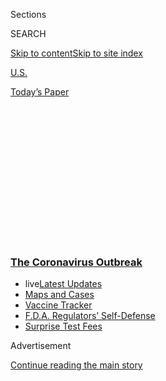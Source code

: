 <div id="app">

<div>

<div>

<div>

<div class="NYTAppHideMasthead css-1q2w90k e1suatyy0">

<div class="section css-ui9rw0 e1suatyy2">

<div class="css-eph4ug er09x8g0">

<div class="css-6n7j50">

</div>

<span class="css-1dv1kvn">Sections</span>

<div class="css-10488qs">

<span class="css-1dv1kvn">SEARCH</span>

</div>

[Skip to content](#site-content)[Skip to site
index](#site-index)

</div>

<div id="masthead-section-label" class="css-1wr3we4 eaxe0e00">

[U.S.](https://www.nytimes3xbfgragh.onion/section/us)

</div>

<div class="css-10698na e1huz5gh0">

</div>

</div>

<div id="masthead-bar-one" class="section hasLinks css-15hmgas e1csuq9d3">

<div class="css-uqyvli e1csuq9d0">

</div>

<div class="css-1uqjmks e1csuq9d1">

</div>

<div class="css-9e9ivx">

[](https://myaccount.nytimes3xbfgragh.onion/auth/login?response_type=cookie&client_id=vi)

</div>

<div class="css-1bvtpon e1csuq9d2">

[Today’s
Paper](https://www.nytimes3xbfgragh.onion/section/todayspaper)

</div>

</div>

</div>

</div>

<div data-aria-hidden="false">

<div id="site-content" data-role="main">

<div>

<div class="css-1aor85t" style="opacity:0.000000001;z-index:-1;visibility:hidden">

<div class="css-1hqnpie">

<div class="css-epjblv">

<span class="css-17xtcya">[U.S.](/section/us)</span><span class="css-x15j1o">|</span><span class="css-fwqvlz">Coronavirus
Cases Slow in U.S., but the Big Picture Remains
Tenuous</span>

</div>

<div class="css-k008qs">

<div class="css-1iwv8en">

<span class="css-18z7m18"></span>

<div>

</div>

</div>

<span class="css-1n6z4y">https://nyti.ms/3dRDvrn</span>

<div class="css-1705lsu">

<div class="css-4xjgmj">

<div class="css-4skfbu" data-role="toolbar" data-aria-label="Social Media Share buttons, Save button, and Comments Panel with current comment count" data-testid="share-tools">

  - 
  - 
  - 
  - 
    
    <div class="css-6n7j50">
    
    </div>

  - 

</div>

</div>

</div>

</div>

</div>

</div>

<div class="css-13pd83m">

<div class="css-l9svim">

### [<span class="css-pa1jbp"><span class="css-1rxm0ex">The Coronavirus</span><span class="css-1rxm0ex"> Outbreak</span></span>](https://www.nytimes3xbfgragh.onion/news-event/coronavirus?name=styln-coronavirus-national&region=TOP_BANNER&block=storyline_menu_recirc&action=click&pgtype=Article&impression_id=817df6d0-f4b7-11ea-bfcd-b5364c666c0c&variant=undefined)

  - <span class="css-1qkutce"><span class="css-12clwdu">live</span>[Latest
    Updates](https://www.nytimes3xbfgragh.onion/2020/09/11/world/covid-19-coronavirus.html?name=styln-coronavirus-national&region=TOP_BANNER&block=storyline_menu_recirc&action=click&pgtype=Article&impression_id=817df6d1-f4b7-11ea-bfcd-b5364c666c0c&variant=undefined)</span>
  - <span class="css-1qkutce">[Maps and
    Cases](https://www.nytimes3xbfgragh.onion/interactive/2020/us/coronavirus-us-cases.html?name=styln-coronavirus-national&region=TOP_BANNER&block=storyline_menu_recirc&action=click&pgtype=Article&impression_id=817df6d2-f4b7-11ea-bfcd-b5364c666c0c&variant=undefined)</span>
  - <span class="css-1qkutce">[Vaccine
    Tracker](https://www.nytimes3xbfgragh.onion/interactive/2020/science/coronavirus-vaccine-tracker.html?name=styln-coronavirus-national&region=TOP_BANNER&block=storyline_menu_recirc&action=click&pgtype=Article&impression_id=817df6d3-f4b7-11ea-bfcd-b5364c666c0c&variant=undefined)</span>
  - <span class="css-1qkutce">[F.D.A. Regulators’
    Self-Defense](https://www.nytimes3xbfgragh.onion/2020/09/10/us/politics/fda-coronavirus-vaccine.html?name=styln-coronavirus-national&region=TOP_BANNER&block=storyline_menu_recirc&action=click&pgtype=Article&impression_id=817e1de0-f4b7-11ea-bfcd-b5364c666c0c&variant=undefined)</span>
  - <span class="css-1qkutce">[Surprise Test
    Fees](https://www.nytimes3xbfgragh.onion/2020/09/09/upshot/coronavirus-surprise-test-fees.html?name=styln-coronavirus-national&region=TOP_BANNER&block=storyline_menu_recirc&action=click&pgtype=Article&impression_id=817e1de1-f4b7-11ea-bfcd-b5364c666c0c&variant=undefined)</span>

</div>

</div>

<div id="top-wrapper" class="css-1sy8kpn">

<div id="top-slug" class="css-l9onyx">

Advertisement

</div>

[Continue reading the main
story](#after-top)

<div class="ad top-wrapper" style="text-align:center;height:100%;display:block;min-height:250px">

<div id="top" class="place-ad" data-position="top" data-size-key="top">

</div>

</div>

<div id="after-top">

</div>

</div>

<div>

<div id="sponsor-wrapper" class="css-1hyfx7x">

<div id="sponsor-slug" class="css-19vbshk">

Supported by

</div>

[Continue reading the main
story](#after-sponsor)

<div id="sponsor" class="ad sponsor-wrapper" style="text-align:center;height:100%;display:block">

</div>

<div id="after-sponsor">

</div>

</div>

<div class="css-186x18t">

</div>

<div class="css-1vkm6nb ehdk2mb0">

# Coronavirus Cases Slow in U.S., but the Big Picture Remains Tenuous

</div>

Reports of new cases have declined nationally, and deaths have slowed.
But reopening plans leave unanswered questions.

<div class="css-18e8msd">

<div class="css-otjvjh epjyd6m0">

<div class="css-nmf14i ey68jwv0" data-aria-hidden="true">

[![Julie
Bosman](https://static01.graylady3jvrrxbe.onion/images/2018/11/09/multimedia/author-julie-bosman/author-julie-bosman-thumbLarge.png
"Julie Bosman")](https://www.nytimes3xbfgragh.onion/by/julie-bosman)[![Amy
Harmon](https://static01.graylady3jvrrxbe.onion/images/2020/04/29/reader-center/author-amy-harmon/author-amy-harmon-thumbLarge-v2.png
"Amy Harmon")](https://www.nytimes3xbfgragh.onion/by/amy-harmon)[![Mitch
Smith](https://static01.graylady3jvrrxbe.onion/images/2018/09/10/multimedia/author-mitch-smith/author-mitch-smith-thumbLarge.png
"Mitch Smith")](https://www.nytimes3xbfgragh.onion/by/mitch-smith)

</div>

<div class="css-1baulvz">

By [<span class="css-1baulvz" itemprop="name">Julie
Bosman</span>](https://www.nytimes3xbfgragh.onion/by/julie-bosman),
[<span class="css-1baulvz" itemprop="name">Amy
Harmon</span>](https://www.nytimes3xbfgragh.onion/by/amy-harmon) and
[<span class="css-1baulvz last-byline" itemprop="name">Mitch
Smith</span>](https://www.nytimes3xbfgragh.onion/by/mitch-smith)

</div>

</div>

  - 
    
    <div class="css-ld3wwf e16638kd2">
    
    May 16,
    2020
    
    </div>

  - 
    
    <div class="css-4xjgmj">
    
    <div class="css-d8bdto" data-role="toolbar" data-aria-label="Social Media Share buttons, Save button, and Comments Panel with current comment count" data-testid="share-tools">
    
      - 
      - 
      - 
      - 
        
        <div class="css-6n7j50">
        
        </div>
    
      - 
    
    </div>
    
    </div>

</div>

</div>

<div class="section meteredContent css-1r7ky0e" name="articleBody" itemprop="articleBody">

<div class="css-1fanzo5 StoryBodyCompanionColumn">

<div class="css-53u6y8">

CHICAGO — The number of new coronavirus cases confirmed in the United
States has steadily declined in recent days. In New York, the figure has
dropped over the past month. The numbers have also plunged in hard-hit
Massachusetts and Rhode Island, and some states, including Vermont,
Hawaii and Alaska, are reporting few new cases at all.

But that progress is tenuous and
uncertain.

</div>

</div>

<div id="coronavirus-cases-change" class="section interactive-content interactive-size-scoop css-xgt82e" data-id="100000007142558">

<div class="css-17ih8de interactive-body" data-sourceid="100000007142558">

<div class="g-story g-freebird g-max-limit" data-preview-slug="2020-05-15-nyc-compared-to-us">

<div class="g-container">

<div class="g-asset g-graphic" style="max-width: 1250px">

### Where the number of cases is rising and falling

<div data-role="img">

<div id="g-changemapclip-box" class="ai2html">

<div id="g-changemapclip-1200" class="g-artboard" style="min-width: 1200px;" data-aspect-ratio="1.515" data-min-width="1200">

<div style="padding: 0 0 66.0133% 0;">

</div>

![](data:image/gif;base64,R0lGODlhCgAKAIAAAB8fHwAAACH5BAEAAAAALAAAAAAKAAoAAAIIhI+py+0PYysAOw==)

<div id="g-ai0-1" class="g-Layer_1 g-aiAbs g-aiPointText" style="top:2.7981%;margin-top:-17.2px;right:47.0619%;width:342px;">

Change in the average number of new cases each day,

from April 30 to May 14. Per 100,000
residents.

</div>

<div id="g-ai0-2" class="g-Layer_1 g-aiAbs g-aiPointText" style="top:1.7377%;margin-top:-8.8px;left:56.8262%;width:103px;">

Getting
worse

</div>

<div id="g-ai0-3" class="g-Layer_1 g-aiAbs g-aiPointText" style="top:1.7377%;margin-top:-8.8px;left:65.2391%;width:103px;">

Getting
better

</div>

<div id="g-ai0-4" class="g-Layer_1 g-aiAbs g-aiPointText" style="top:6.661%;margin-top:-8.8px;left:57.7984%;width:46px;">

\+20

</div>

<div id="g-ai0-5" class="g-Layer_1 g-aiAbs g-aiPointText" style="top:6.661%;margin-top:-8.8px;left:61.8818%;width:38px;">

\+3

</div>

<div id="g-ai0-6" class="g-Layer_1 g-aiAbs g-aiPointText" style="top:6.661%;margin-top:-8.8px;left:65.7151%;width:38px;">

–3

</div>

<div id="g-ai0-7" class="g-Layer_1 g-aiAbs g-aiPointText" style="top:6.661%;margin-top:-8.8px;left:69.0484%;width:46px;">

–20

</div>

<div id="g-ai0-8" class="g-Layer_1 g-aiAbs g-aiPointText" style="top:7.7214%;margin-top:-17.2px;left:80.5055%;margin-left:-76.5px;width:153px;">

No cases reported or

low population
density

</div>

<div id="g-ai0-9" class="g-Layer_1 g-aiAbs g-aiPointText" style="top:9.3751%;margin-top:-12.3px;left:8.7119%;width:58px;">

Wash.

</div>

<div id="g-ai0-10" class="g-Layer_1 g-aiAbs g-aiPointText" style="top:16.4444%;margin-top:-12.3px;left:29.6677%;width:57px;">

Mont.

</div>

<div id="g-ai0-11" class="g-Layer_1 g-aiAbs g-aiPointText" style="top:16.4444%;margin-top:-12.3px;left:42.0263%;width:48px;">

N.D.

</div>

<div id="g-ai0-12" class="g-Layer_1 g-aiAbs g-aiPointText" style="top:18.4642%;margin-top:-12.3px;left:52.9371%;width:56px;">

Minn.

</div>

<div id="g-ai0-13" class="g-Layer_1 g-aiAbs g-aiPointText" style="top:18.9691%;margin-top:-12.3px;left:93.9509%;width:59px;">

Maine

</div>

<div id="g-ai0-14" class="g-Layer_1 g-aiAbs g-aiPointText" style="top:20.7364%;margin-top:-12.3px;left:90.1569%;width:38px;">

Vt.

</div>

<div id="g-ai0-15" class="g-Layer_1 g-aiAbs g-aiPointText" style="top:22.7562%;margin-top:-12.3px;left:8.7119%;width:47px;">

Ore.

</div>

<div id="g-ai0-16" class="g-Layer_1 g-aiAbs g-aiPointText" style="top:23.5136%;margin-top:-12.3px;left:91.9069%;width:49px;">

N.H.

</div>

<div id="g-ai0-17" class="g-Layer_1 g-aiAbs g-aiPointText" style="top:23.7661%;margin-top:-12.3px;left:17.589%;width:55px;">

Idaho

</div>

<div id="g-ai0-18" class="g-Layer_1 g-aiAbs g-aiPointText" style="top:26.4171%;margin-top:-12.3px;left:60.4443%;width:47px;">

Wis.

</div>

<div id="g-ai0-19" class="g-Layer_1 g-aiAbs g-aiPointText" style="top:26.6696%;margin-top:-12.3px;left:42.0776%;width:47px;">

S.D.

</div>

<div id="g-ai0-20" class="g-Layer_1 g-aiAbs g-aiPointText" style="top:27.3008%;margin-top:-12.3px;left:91.9069%;width:57px;">

Mass.

</div>

<div id="g-ai0-21" class="g-Layer_1 g-aiAbs g-aiPointText" style="top:27.427%;margin-top:-12.3px;left:85.4902%;width:45px;">

N.Y.

</div>

<div id="g-ai0-22" class="g-Layer_1 g-aiAbs g-aiPointText" style="top:29.3205%;margin-top:-12.3px;left:69.6174%;width:55px;">

Mich.

</div>

<div id="g-ai0-23" class="g-Layer_1 g-aiAbs g-aiPointText" style="top:30.7092%;margin-top:-12.3px;left:91.8236%;width:57px;">

Conn.

</div>

<div id="g-ai0-24" class="g-Layer_1 g-aiAbs g-aiPointText" style="top:32.4765%;margin-top:-12.3px;left:29.908%;width:51px;">

Wyo.

</div>

<div id="g-ai0-25" class="g-Layer_1 g-aiAbs g-aiPointText" style="top:34.875%;margin-top:-12.3px;left:53.6602%;width:49px;">

Iowa

</div>

<div id="g-ai0-26" class="g-Layer_1 g-aiAbs g-aiPointText" style="top:35.8849%;margin-top:-12.3px;left:82.1569%;width:41px;">

Pa.

</div>

<div id="g-ai0-27" class="g-Layer_1 g-aiAbs g-aiPointText" style="top:38.0309%;margin-top:-12.3px;left:89.7402%;width:44px;">

N.J.

</div>

<div id="g-ai0-28" class="g-Layer_1 g-aiAbs g-aiPointText" style="top:38.0309%;margin-top:-12.3px;left:41.9557%;width:50px;">

Neb.

</div>

<div id="g-ai0-29" class="g-Layer_1 g-aiAbs g-aiPointText" style="top:41.6918%;margin-top:-12.3px;left:85.294%;width:45px;">

Md.

</div>

<div id="g-ai0-30" class="g-Layer_1 g-aiAbs g-aiPointText" style="top:42.1967%;margin-top:-12.3px;left:12.3277%;width:48px;">

Nev.

</div>

<div id="g-ai0-31" class="g-Layer_1 g-aiAbs g-aiPointText" style="top:42.4492%;margin-top:-12.3px;left:62.9025%;width:36px;">

Ill.

</div>

<div id="g-ai0-32" class="g-Layer_1 g-aiAbs g-aiPointText" style="top:42.4492%;margin-top:-12.3px;left:67.9889%;width:44px;">

Ind.

</div>

<div id="g-ai0-33" class="g-Layer_1 g-aiAbs g-aiPointText" style="top:42.4492%;margin-top:-12.3px;left:74.1615%;width:49px;">

Ohio

</div>

<div id="g-ai0-34" class="g-Layer_1 g-aiAbs g-aiPointText" style="top:43.9641%;margin-top:-12.3px;left:20.9439%;width:50px;">

Utah

</div>

<div id="g-ai0-35" class="g-Layer_1 g-aiAbs g-aiPointText" style="top:46.2363%;margin-top:-12.3px;left:77.6555%;width:55px;">

W.Va.

</div>

<div id="g-ai0-36" class="g-Layer_1 g-aiAbs g-aiPointText" style="top:47.4987%;margin-top:-12.3px;left:32.8719%;width:52px;">

Colo.

</div>

<div id="g-ai0-37" class="g-Layer_1 g-aiAbs g-aiPointText" style="top:50.6546%;margin-top:-12.3px;left:81.794%;width:43px;">

Va.

</div>

<div id="g-ai0-38" class="g-Layer_1 g-aiAbs g-aiPointText" style="top:50.9071%;margin-top:-12.3px;left:71.1581%;width:39px;">

Ky.

</div>

<div id="g-ai0-39" class="g-Layer_1 g-aiAbs g-aiPointText" style="top:51.0333%;margin-top:-12.3px;left:56.6842%;width:45px;">

Mo.

</div>

<div id="g-ai0-40" class="g-Layer_1 g-aiAbs g-aiPointText" style="top:51.0333%;margin-top:-12.3px;left:45.3662%;width:49px;">

Kan.

</div>

<div id="g-ai0-41" class="g-Layer_1 g-aiAbs g-aiPointText" style="top:52.1695%;margin-top:-12.3px;left:7.1045%;width:51px;">

Calif.

</div>

<div id="g-ai0-42" class="g-Layer_1 g-aiAbs g-aiPointText" style="top:57.2189%;margin-top:-12.3px;left:68.9332%;width:54px;">

Tenn.

</div>

<div id="g-ai0-43" class="g-Layer_1 g-aiAbs g-aiPointText" style="top:57.2189%;margin-top:-12.3px;left:82.3357%;width:48px;">

N.C.

</div>

<div id="g-ai0-44" class="g-Layer_1 g-aiAbs g-aiPointText" style="top:60.1224%;margin-top:-12.3px;left:47.9989%;width:52px;">

Okla.

</div>

<div id="g-ai0-45" class="g-Layer_1 g-aiAbs g-aiPointText" style="top:62.3947%;margin-top:-12.3px;left:18.8091%;width:47px;">

Ariz.

</div>

<div id="g-ai0-46" class="g-Layer_1 g-aiAbs g-aiPointText" style="top:62.3947%;margin-top:-12.3px;left:30.9611%;width:51px;">

N.M.

</div>

<div id="g-ai0-47" class="g-Layer_1 g-aiAbs g-aiPointText" style="top:63.0259%;margin-top:-12.3px;left:56.6789%;width:45px;">

Ark.

</div>

<div id="g-ai0-48" class="g-Layer_1 g-aiAbs g-aiPointText" style="top:63.657%;margin-top:-12.3px;left:80.0857%;width:47px;">

S.C.

</div>

<div id="g-ai0-49" class="g-Layer_1 g-aiAbs g-aiPointText" style="top:68.0753%;margin-top:-12.3px;left:69.0958%;width:44px;">

Ala.

</div>

<div id="g-ai0-50" class="g-Layer_1 g-aiAbs g-aiPointText" style="top:68.4541%;margin-top:-12.3px;left:76.2524%;width:43px;">

Ga.

</div>

<div id="g-ai0-51" class="g-Layer_1 g-aiAbs g-aiPointText" style="top:74.261%;margin-top:-12.3px;left:58.2076%;width:40px;">

La.

</div>

<div id="g-ai0-52" class="g-Layer_1 g-aiAbs g-aiPointText" style="top:74.261%;margin-top:-12.3px;left:63.0427%;width:53px;">

Miss.

</div>

<div id="g-ai0-53" class="g-Layer_1 g-aiAbs g-aiPointText" style="top:77.2907%;margin-top:-12.3px;left:43.6047%;width:55px;">

Texas

</div>

<div id="g-ai0-54" class="g-Layer_1 g-aiAbs g-aiPointText" style="top:82.2139%;margin-top:-12.3px;left:9.3464%;width:60px;">

Alaska

</div>

<div id="g-ai0-55" class="g-Layer_1 g-aiAbs g-aiPointText" style="top:82.8451%;margin-top:-12.3px;left:80.4193%;width:44px;">

Fla.

</div>

<div id="g-ai0-56" class="g-Layer_1 g-aiAbs g-aiPointText" style="top:90.5455%;margin-top:-12.3px;left:25.4845%;width:61px;">

Hawaii

</div>

</div>

<div id="g-changemapclip-600" class="g-artboard" style="min-width: 600px;max-width: 1199px;max-height: 892px" data-aspect-ratio="1.344" data-min-width="600" data-max-width="1199">

<div style="padding: 0 0 74.4268% 0;">

</div>

![](data:image/gif;base64,R0lGODlhCgAKAIAAAB8fHwAAACH5BAEAAAAALAAAAAAKAAoAAAIIhI+py+0PYysAOw==)

<div id="g-ai1-1" class="g-Layer_1 g-aiAbs" style="top:1.3436%;right:45.0833%;width:57.1667%;">

Change in the average number of new cases each day, from April 30 to May
14. Per 100,000
residents.

</div>

<div id="g-ai1-2" class="g-Layer_1 g-aiAbs g-aiPointText" style="top:3.3065%;margin-top:-8.8px;left:61.9276%;width:103px;">

Getting
worse

</div>

<div id="g-ai1-3" class="g-Layer_1 g-aiAbs g-aiPointText" style="top:3.3065%;margin-top:-8.8px;left:78.7534%;width:103px;">

Getting
better

</div>

<div id="g-ai1-4" class="g-Layer_1 g-aiAbs g-aiPointText" style="top:12.0399%;margin-top:-8.8px;left:63.8721%;width:46px;">

\+20

</div>

<div id="g-ai1-5" class="g-Layer_1 g-aiAbs g-aiPointText" style="top:12.0399%;margin-top:-8.8px;left:72.0387%;width:38px;">

\+3

</div>

<div id="g-ai1-6" class="g-Layer_1 g-aiAbs g-aiPointText" style="top:12.0399%;margin-top:-8.8px;left:79.7054%;width:38px;">

–3

</div>

<div id="g-ai1-7" class="g-Layer_1 g-aiAbs g-aiPointText" style="top:12.0399%;margin-top:-8.8px;left:86.3721%;width:46px;">

–20

</div>

<div id="g-ai1-8" class="g-Layer_1 g-aiAbs g-aiPointText" style="top:78.7413%;margin-top:-21.6px;left:91.9557%;margin-left:-57.5px;width:115px;">

No cases reported

or low
population

density

</div>

</div>

<div id="g-changemapclip-330" class="g-artboard" style="max-width: 599px;max-height: 575px" data-aspect-ratio="1.042" data-min-width="0" data-max-width="599">

<div style="padding: 0 0 95.9388% 0;">

</div>

![](data:image/gif;base64,R0lGODlhCgAKAIAAAB8fHwAAACH5BAEAAAAALAAAAAAKAAoAAAIIhI+py+0PYysAOw==)

<div id="g-ai2-1" class="g-Layer_1 g-aiAbs g-aiPointText" style="top:8.7957%;margin-top:-23.8px;left:49.1377%;margin-left:-112px;width:224px;">

Change in the average number of

new cases each day, from April 30 to

May 14. Per 100,000
residents.

</div>

<div id="g-ai2-2" class="g-Layer_1 g-aiAbs g-aiPointText" style="top:27.5517%;margin-top:-7.2px;left:13.4669%;width:43px;">

\+20

</div>

<div id="g-ai2-3" class="g-Layer_1 g-aiAbs g-aiPointText" style="top:27.5517%;margin-top:-7.2px;left:27.9655%;width:36px;">

\+3

</div>

<div id="g-ai2-4" class="g-Layer_1 g-aiAbs g-aiPointText" style="top:27.5517%;margin-top:-7.2px;left:41.3488%;width:36px;">

–3

</div>

<div id="g-ai2-5" class="g-Layer_1 g-aiAbs g-aiPointText" style="top:27.5517%;margin-top:-7.2px;left:54.4534%;width:43px;">

–20

</div>

<div id="g-ai2-6" class="g-Layer_1 g-aiAbs g-aiPointText" style="top:32.1%;margin-top:-21.6px;left:80.4214%;margin-left:-58.5px;width:117px;">

No cases reported

or low population

density

</div>

</div>

</div>

</div>

<div class="g-source">

<span class="g-credit">By Weiyi Cai and Lauren
Leatherby</span><span class="g-credit_bullet">·</span><span class="g-credit">Source:
[New York Times
database](https://www.nytimes3xbfgragh.onion/interactive/2020/us/coronavirus-us-cases.html)
of reports from state and local health agencies. Parts of counties with
population densities less than 10 people per square mile are not
shaded.</span>

</div>

</div>

</div>

</div>

</div>

</div>

<div class="css-1fanzo5 StoryBodyCompanionColumn">

<div class="css-53u6y8">

The nation has reached a perilous moment in the course of the epidemic,
embracing signs of hope and beginning to reopen businesses and ease the
very measures that slowed the virus, despite the risk of a resurgence.
With more than two-thirds of states significantly relaxing restrictions
on how Americans can move about over the last few weeks, an uptick in
cases is widely predicted.

Months after the virus began spreading, only about 3 percent of the
population has been tested for it, leaving its true scale and path
unknown even as it continues to sicken and kill people at alarming
rates. More than 20,000 new cases are identified on most days. And
almost **** every day this past week, more than 1,000 Americans died
from the virus.

</div>

</div>

<div class="css-1fanzo5 StoryBodyCompanionColumn">

<div class="css-53u6y8">

“We’re seeing a decline; undoubtedly, that is something good to see,”
Jeffrey Shaman, an epidemiologist at Columbia University, said. “But
what we are also seeing is a lot of places right on the edge of
controlling the disease.”

The slowing of new cases is a stark change from two weeks ago, when
coronavirus cases were [stuck on a stubborn plateau
nationally](https://www.nytimes3xbfgragh.onion/2020/05/05/us/coronavirus-deaths-cases-united-states.html)
and case numbers were rising in many states. As of Friday, new cases
were decreasing in 19 states and increasing in three, while staying
mostly the same in the rest, according to a database maintained by The
New York
Times.

</div>

</div>

<div id="coronavirus-change-chart" class="section interactive-content interactive-size-scoop css-v2sbl7" data-id="100000007142583">

<div class="css-17ih8de interactive-body" data-sourceid="100000007142583">

<div class="g-story g-freebird g-max-limit" data-preview-slug="2020-05-15-nyc-compared-to-us">

<div class="g-container">

<div class="g-asset g-graphic" style="max-width: 600px">

<div data-role="img">

<div id="g-changechart-box" class="ai2html">

<div id="g-changechart-Artboard_1" class="g-artboard" style="width:600px; height:242.5px;" data-aspect-ratio="2.474" data-min-width="600">

<div style="">

</div>

![](data:image/gif;base64,R0lGODlhCgAKAIAAAB8fHwAAACH5BAEAAAAALAAAAAAKAAoAAAIIhI+py+0PYysAOw==)

<div id="g-ai0-1" class="g-Layer_1 g-aiAbs g-aiPointText" style="top:9.6345%;margin-top:-19.4px;left:52.9759%;width:211px;">

New reported cases by day

in the rest of the
U.S.

</div>

<div id="g-ai0-2" class="g-Layer_1 g-aiAbs g-aiPointText" style="top:9.6347%;margin-top:-19.4px;left:0.6375%;width:211px;">

New reported cases by day

in New York
City

</div>

<div id="g-ai0-3" class="g-Layer_1 g-aiAbs g-aiPointText" style="top:27.3104%;margin-top:-7.2px;left:52.9759%;width:92px;">

20,000
cases

</div>

<div id="g-ai0-4" class="g-Layer_1 g-aiAbs g-aiPointText" style="top:27.3104%;margin-top:-7.2px;left:0.6375%;width:92px;">

20,000
cases

</div>

<div id="g-ai0-5" class="g-Layer_1 g-aiAbs g-aiPointText" style="top:56.5888%;margin-top:-7.2px;left:52.9759%;width:60px;">

10,000

</div>

<div id="g-ai0-6" class="g-Layer_1 g-aiAbs g-aiPointText" style="top:56.5888%;margin-top:-7.2px;left:0.6375%;width:60px;">

10,000

</div>

<div id="g-ai0-7" class="g-ai2html-settings g-aiAbs g-aiPointText" style="top:65.7436%;margin-top:-14.4px;left:40.7685%;width:62px;">

7-day

average

</div>

<div id="g-ai0-8" class="g-Layer_1 g-aiAbs g-aiPointText" style="top:85.4548%;margin-top:-7.2px;left:52.9759%;width:29px;">

0

</div>

<div id="g-ai0-9" class="g-Layer_1 g-aiAbs g-aiPointText" style="top:85.8671%;margin-top:-7.2px;left:0.6375%;width:29px;">

0

</div>

<div id="g-ai0-10" class="g-Layer_1 g-aiAbs g-aiPointText" style="top:94.1147%;margin-top:-7.2px;right:24.5503%;width:45px;">

April

</div>

<div id="g-ai0-11" class="g-Layer_1 g-aiAbs g-aiPointText" style="top:94.1147%;margin-top:-7.2px;right:40.6385%;width:54px;">

March

</div>

<div id="g-ai0-12" class="g-Layer_1 g-aiAbs g-aiPointText" style="top:94.1147%;margin-top:-7.2px;right:7.0111%;width:43px;">

May

</div>

<div id="g-ai0-13" class="g-Layer_1 g-aiAbs g-aiPointText" style="top:94.1147%;margin-top:-7.2px;right:76.8229%;width:45px;">

April

</div>

<div id="g-ai0-14" class="g-Layer_1 g-aiAbs g-aiPointText" style="top:94.1147%;margin-top:-7.2px;right:92.9111%;width:54px;">

March

</div>

<div id="g-ai0-15" class="g-Layer_1 g-aiAbs g-aiPointText" style="top:94.1147%;margin-top:-7.2px;right:59.2836%;width:43px;">

May

</div>

</div>

<div id="g-changechart-Artboard_2" class="g-artboard" style="max-width: 300px;max-height: 474px" data-aspect-ratio="0.633" data-min-width="0" data-max-width="599">

<div style="padding: 0 0 157.9945% 0;">

</div>

![](data:image/gif;base64,R0lGODlhCgAKAIAAAB8fHwAAACH5BAEAAAAALAAAAAAKAAoAAAIIhI+py+0PYysAOw==)

<div id="g-ai1-1" class="g-Layer_1 g-aiAbs g-aiPointText" style="top:2.475%;margin-top:-8.7px;left:1.0388%;width:290px;">

New reported cases by day in New York
City

</div>

<div id="g-ai1-2" class="g-Layer_1 g-aiAbs g-aiPointText" style="top:7.4323%;margin-top:-7.2px;left:1.039%;width:92px;">

20,000
cases

</div>

<div id="g-ai1-3" class="g-Layer_1 g-aiAbs g-aiPointText" style="top:22.8337%;margin-top:-7.2px;left:1.039%;width:60px;">

10,000

</div>

<div id="g-ai1-4" class="g-ai2html-settings g-aiAbs g-aiPointText" style="top:27.5175%;margin-top:-14.4px;left:85.1444%;width:62px;">

7-day

average

</div>

<div id="g-ai1-5" class="g-Layer_1 g-aiAbs g-aiPointText" style="top:38.0241%;margin-top:-7.2px;left:1.0388%;width:29px;">

0

</div>

<div id="g-ai1-6" class="g-Layer_1 g-aiAbs g-aiPointText" style="top:42.6656%;margin-top:-7.2px;right:51.129%;width:45px;">

April

</div>

<div id="g-ai1-7" class="g-Layer_1 g-aiAbs g-aiPointText" style="top:42.6656%;margin-top:-7.2px;right:84.2952%;width:54px;">

March

</div>

<div id="g-ai1-8" class="g-Layer_1 g-aiAbs g-aiPointText" style="top:42.6656%;margin-top:-7.2px;right:14.9581%;width:43px;">

May

</div>

<div id="g-ai1-9" class="g-Layer_1 g-aiAbs g-aiPointText" style="top:51.9282%;margin-top:-17.1px;left:1.0388%;width:187px;">

New reported cases by day

in the rest of the
U.S.

</div>

<div id="g-ai1-10" class="g-Layer_1 g-aiAbs g-aiPointText" style="top:61.6536%;margin-top:-7.2px;left:1.039%;width:92px;">

20,000
cases

</div>

<div id="g-ai1-11" class="g-Layer_1 g-aiAbs g-aiPointText" style="top:77.055%;margin-top:-7.2px;left:1.0388%;width:60px;">

10,000

</div>

<div id="g-ai1-12" class="g-Layer_1 g-aiAbs g-aiPointText" style="top:92.2454%;margin-top:-7.2px;left:1.039%;width:29px;">

0

</div>

<div id="g-ai1-13" class="g-Layer_1 g-aiAbs g-aiPointText" style="top:96.8869%;margin-top:-7.2px;right:50.9565%;width:45px;">

April

</div>

<div id="g-ai1-14" class="g-Layer_1 g-aiAbs g-aiPointText" style="top:96.8869%;margin-top:-7.2px;right:84.1228%;width:54px;">

March

</div>

<div id="g-ai1-15" class="g-Layer_1 g-aiAbs g-aiPointText" style="top:96.8869%;margin-top:-7.2px;right:14.7852%;width:43px;">

May

</div>

</div>

</div>

</div>

<div class="g-source">

<span class="g-credit">By Weiyi Cai and Lauren
Leatherby</span><span class="g-credit_bullet">·</span><span class="g-credit">Source:
[New York Times
database](https://www.nytimes3xbfgragh.onion/interactive/2020/us/coronavirus-us-cases.html)
of reports from state and local health agencies.</span>

</div>

</div>

</div>

</div>

</div>

</div>

<div class="css-1fanzo5 StoryBodyCompanionColumn">

<div class="css-53u6y8">

Encouraging signs have emerged in some of the hardest-hit places.

In New Orleans, [where hundreds of new cases were being
identified](https://www.nytimes3xbfgragh.onion/2020/03/26/us/coronavirus-louisiana-new-orleans.html)
each day in early April, fewer than 50 have been announced daily in the
last three weeks. In the Detroit area, [which saw exponential case
growth](https://www.nytimes3xbfgragh.onion/2020/03/30/us/coronavirus-detroit.html)
beginning in late March, numbers have fallen sharply. And in Cass
County, Ind., where a meatpacking outbreak sickened at least 900 people,
only a handful of cases have been reported most days this past week.

Even as many large cities saw their cases drop, increasing infections
continue to be [reported in parts of rural
America](https://www.nytimes3xbfgragh.onion/interactive/2020/04/08/us/coronavirus-rural-america-cases.html).
Some communities that have been fighting to get outbreaks under control
finally appear to have succeeded, but have little idea how long it will
last.

</div>

</div>

<div class="css-1fanzo5 StoryBodyCompanionColumn">

<div class="css-53u6y8">

In Sioux Falls, S.D., where [the virus sickened more than 1,000
people](https://www.nytimes3xbfgragh.onion/2020/04/15/us/coronavirus-south-dakota-meat-plant-refugees.html)
at a Smithfield pork processing plant, the outbreak appears to be
slowing, Mayor Paul TenHaken said. More than 4,000 Smithfield employees,
their family members and close contacts, were recently tested.

</div>

</div>

<div>

</div>

<div class="css-1fanzo5 StoryBodyCompanionColumn">

<div class="css-53u6y8">

Yet the mayor fears that his city’s progress could be temporary. On
Monday, the plant will begin slaughtering hogs again. Hundreds of
employees will be back together at work.

“I’ll be honest, it makes me nervous,” Mr. TenHaken said. “We’ve seen
how a zero-case facility can become a 1,000-case
facility.”

<div id="NYT_MAIN_CONTENT_1_REGION" class="css-9tf9ac">

<div>

<div id="styln-covid-updates-world" class="section interactive-content interactive-size-medium css-1ftcdic">

<div class="css-17ih8de interactive-body">

<div id="styln-briefing-block" data-asset-id="QXJ0aWNsZTpueXQ6Ly9hcnRpY2xlLzJiYjYwYTJiLTY3NjItNTg3NC1iMGVhLWY4NzRhMjE3NTQyZA==">

<div class="briefing-block-header-section">

# [Latest Updates: The Coronavirus Outbreak](https://www.nytimes3xbfgragh.onion/2020/09/11/world/covid-19-coronavirus.html?action=click&pgtype=Article&state=default&region=MAIN_CONTENT_1&context=storylines_live_updates)

<div class="briefing-block-ts">

Updated 2020-09-12T04:56:54.924Z

</div>

</div>

  - [Fauci cautions the virus could disrupt life in the U.S. until
    ‘maybe even towards the end
    of 2021.’](https://www.nytimes3xbfgragh.onion/2020/09/11/world/covid-19-coronavirus.html?action=click&pgtype=Article&state=default&region=MAIN_CONTENT_1&context=storylines_live_updates#link-dfb8a16)
  - [From Asia to Africa, China promotes its vaccine candidates to win
    friends.](https://www.nytimes3xbfgragh.onion/2020/09/11/world/covid-19-coronavirus.html?action=click&pgtype=Article&state=default&region=MAIN_CONTENT_1&context=storylines_live_updates#link-7104d154)
  - [The other way the virus will kill:
    hunger.](https://www.nytimes3xbfgragh.onion/2020/09/11/world/covid-19-coronavirus.html?action=click&pgtype=Article&state=default&region=MAIN_CONTENT_1&context=storylines_live_updates#link-393ad215)

<div class="briefing-block-footer">

<div class="briefing-block-footer-meta">

[See more
updates](https://www.nytimes3xbfgragh.onion/2020/09/11/world/covid-19-coronavirus.html?action=click&pgtype=Article&state=default&region=MAIN_CONTENT_1&context=storylines_live_updates)

</div>

<div class="briefing-block-briefinglinks">

<span>More live coverage:</span>
[Markets](https://www.nytimes3xbfgragh.onion/live/2020/09/11/business/stock-market-today-coronavirus?action=click&pgtype=Article&state=default&region=MAIN_CONTENT_1&context=storylines_live_updates)

</div>

</div>

</div>

</div>

</div>

</div>

</div>

Epidemiologists pointed to one overarching reason for the decline in new
cases: the success of widespread social distancing.

</div>

</div>

<div class="css-79elbk" data-testid="photoviewer-wrapper">

<div class="css-z3e15g" data-testid="photoviewer-wrapper-hidden">

</div>

<div class="css-1a48zt4 ehw59r15" data-testid="photoviewer-children">

![<span class="css-16f3y1r e13ogyst0" data-aria-hidden="true">Customers
stayed far apart outside a grocery store in Austin, Texas, in April.
Officials saw a spike in coronavirus cases two weeks after the state
began to
reopen.</span><span class="css-cnj6d5 e1z0qqy90" itemprop="copyrightHolder"><span class="css-1ly73wi e1tej78p0">Credit...</span><span>Sergio
Flores for The New York
Times</span></span>](https://static01.graylady3jvrrxbe.onion/images/2020/05/15/us/00VIRUS-STATEOFTHESTATE-texas2/merlin_172186413_951e3317-e415-4ba6-bd39-f11b5fc33adf-articleLarge.jpg?quality=75&auto=webp&disable=upscale)

</div>

</div>

<div class="css-1fanzo5 StoryBodyCompanionColumn">

<div class="css-53u6y8">

Americans began to change their behavior in March, and it has
undoubtedly helped control the spread of the coronavirus. Between
mid-March, when public officials began to close schools and some
workplaces, and late April, when the [restrictions were lifted or
eased](https://www.nytimes3xbfgragh.onion/interactive/2020/us/states-reopen-map-coronavirus.html)
in many states, 43.8 percent of the nation’s residents stayed home,
according to [cellphone data analyzed by The
Times](https://www.nytimes3xbfgragh.onion/interactive/2020/05/12/us/coronavirus-reopening-shutdown.html).

</div>

</div>

<div class="css-1fanzo5 StoryBodyCompanionColumn">

<div class="css-53u6y8">

The major clusters of cases that have arisen have been almost
exclusively in three settings without effective social distancing:
nursing homes, correctional facilities and food-processing plants.

<div id="NYT_MAIN_CONTENT_2_REGION" class="css-9tf9ac">

<div>

</div>

</div>

But in settings where distancing took place, the results have been
overwhelming, researchers say. More than 70 percent of the U.S.
population [lives in
counties](https://jbayham.github.io/maps/distancing/) where coronavirus
cases were reduced as a result of less time spent outside the home,
[according to one
estimate](https://www.medrxiv.org/content/10.1101/2020.04.20.20073098v1)
by a research team led by economists at Yale University. Without
government orders to stay at home, 10 million more people in the United
States would have been infected with the virus by the end of April,
suggested a paper [published this past week in the journal Health
Affairs](https://www.healthaffairs.org/doi/full/10.1377/hlthaff.2020.00608).

</div>

</div>

<div>

</div>

<div class="css-1fanzo5 StoryBodyCompanionColumn">

<div class="css-53u6y8">

“There’s this disconnect of why it got better,” said Mayor Thomas P.
McNamara of Rockford, Ill., who has repeatedly stressed to his
constituents that it is not yet time to relax the measures that
contributed: “Social distancing, stay at home, wear your face
covering.”

</div>

</div>

<div class="css-79elbk" data-testid="photoviewer-wrapper">

<div class="css-z3e15g" data-testid="photoviewer-wrapper-hidden">

</div>

<div class="css-1a48zt4 ehw59r15" data-testid="photoviewer-children">

<div class="css-1xdhyk6 erfvjey0">

<span class="css-1ly73wi e1tej78p0">Image</span>

<div class="css-zjzyr8">

<div data-testid="lazyimage-container" style="height:286.1333333333333px">

</div>

</div>

</div>

<span class="css-16f3y1r e13ogyst0" data-aria-hidden="true">Diners ate
outside Franks Restaurant in the French Quarter of New Orleans on
Friday. Reports of new cases have slowed
there. </span><span class="css-cnj6d5 e1z0qqy90" itemprop="copyrightHolder"><span class="css-1ly73wi e1tej78p0">Credit...</span><span>Emily
Kask for The New York Times</span></span>

</div>

</div>

<div class="css-1fanzo5 StoryBodyCompanionColumn">

<div class="css-53u6y8">

The challenge has been convincing impatient Americans to continue taking
precautions that will continue to slow the spread of the virus while a
cure or vaccine remains far out of reach.

“I just received an email from someone yesterday who said, ‘I don’t
think people in our community are taking it seriously,’” said Kelly
Chandler, the public health division manager for Itasca County, Minn., a
lightly populated community with 42 cases of the coronavirus and six
deaths.

</div>

</div>

<div class="css-1fanzo5 StoryBodyCompanionColumn">

<div class="css-53u6y8">

Influxes of new cases were already turning up in some places that had
seemed to tamp down earlier outbreaks.

In Arizona, which began reopening its economy without seeing a sustained
drop in cases, infection numbers have continued to rise. More than
13,100 cases had been identified as of Friday. In Alabama, case numbers
have grown since the state began to reopen its economy. And in
Minnesota, cases around St. Cloud and Minneapolis have surged over the
past two weeks, even as there were signs that the situation could be
stabilizing.

In Kankakee County, Ill., confirmed cases have climbed in recent days
because testing has been ramping up significantly, said John J. Bevis,
the administrator for the Kankakee County Health Department. He
predicted that cases would decline soon — but also that the recovery
could be short-lived.

“Down the road, as things begin to reopen, there is the possibility of
an increase in numbers again,” Mr. Bevis said in an email.

Along with cases, the number of deaths has slowed nationally.

</div>

</div>

<div>

</div>

<div class="css-1fanzo5 StoryBodyCompanionColumn">

<div class="css-53u6y8">

Case and death reports vary greatly by day of the week, with spikes
around midweek and steep drops on weekends. But on eight of the past
nine days, there have been fewer deaths announced than there were seven
days prior, an indication that the virus’s toll seems to be easing. More
than half of the 24 counties that have recorded the most coronavirus
deaths, including Oakland County, Mich., and Hartford County, Conn., are
[seeing sustained
declines](https://twitter.com/familyunequal/status/1261426618544742400?s=21).

Deaths are a lagging sign of the virus’s progression because people who
die of Covid-19 were typically infected three weeks earlier. But because
death counts are not distorted by uneven testing practices, they are “a
very clearly observed indicator,” said Nicholas Reich, a biostatistician
at the University of Massachusetts, Amherst, who has begun to synthesize
the projections of deaths produced by several modeling teams on a weekly
basis. The “ensemble” model released on Tuesday sees the number drifting
down from about 10,000 this week to about 7,000 in the first week of
June.

</div>

</div>

<div class="css-1fanzo5 StoryBodyCompanionColumn">

<div class="css-53u6y8">

Still, even with the slowing growth in new cases and deaths, the
cumulative death toll in the United States is projected to reach about
113,000 by June 6, according to Dr. Reich’s [latest ensemble
model](https://twitter.com/reichlab/status/1260279329025556480).

</div>

</div>

<div class="css-79elbk" data-testid="photoviewer-wrapper">

<div class="css-z3e15g" data-testid="photoviewer-wrapper-hidden">

</div>

<div class="css-1a48zt4 ehw59r15" data-testid="photoviewer-children">

<div class="css-1xdhyk6 erfvjey0">

<span class="css-1ly73wi e1tej78p0">Image</span>

<div class="css-zjzyr8">

<div data-testid="lazyimage-container" style="height:257.77777777777777px">

</div>

</div>

</div>

<span class="css-16f3y1r e13ogyst0" data-aria-hidden="true">Washington
State has seen case numbers rise some in recent days after weeks of
sustained
reductions.</span><span class="css-cnj6d5 e1z0qqy90" itemprop="copyrightHolder"><span class="css-1ly73wi e1tej78p0">Credit...</span><span>Ruth
Fremson/The New York Times</span></span>

</div>

</div>

<div class="css-1fanzo5 StoryBodyCompanionColumn">

<div class="css-53u6y8">

The effects of relaxing of restrictions on how Americans move about
remain ahead. As more states lifted limits on businesses and movement,
about 25 million more people ventured outside their homes on an average
day last week than during the preceding six weeks, the analysis of
cellphone data found.

But the lag after states reopen, combined with insufficient testing, may
mask a rebound until it is underway for several weeks. The states that
have reopened have offered a mixed picture — one more mysterious element
of this virus, which doctors and scientists have grappled to understand
as it has spread, swiftly and invisibly, through rural communities, on
public transit, and in nursing homes, prisons and factories.

Georgia, which drew national attention [when it eased its
restrictions](https://www.nytimes3xbfgragh.onion/2020/04/24/us/coronavirus-georgia-oklahoma-alaska-reopen.html)
late last month, has not seen much change in its case numbers. Its curve
has trended slightly downward this week.

Yet in Texas, officials reported a spike in coronavirus cases two weeks
after [the state began to
reopen](https://www.nytimes3xbfgragh.onion/2020/05/01/us/coronavirus-texas-reopening.html).

“At this point, there is uncertainty,” said Alessandro Vespignani,
director of the Network Science Institute at Northeastern University,
who has been modeling the path of the virus. “Probably the next week
will be one of the crucial ones because if we see more decrease of cases
we are still on a ‘good’ trajectory — if not, it really might be more
problematic for the future.”

Julie Bosman reported from Chicago, Amy Harmon from New York, and Mitch
Smith from Overland Park, Kan.

</div>

</div>

<div>

</div>

</div>

<div>

</div>

<div>

</div>

<div>

</div>

<div>

<div id="bottom-wrapper" class="css-1ede5it">

<div id="bottom-slug" class="css-l9onyx">

Advertisement

</div>

[Continue reading the main
story](#after-bottom)

<div id="bottom" class="ad bottom-wrapper" style="text-align:center;height:100%;display:block;min-height:90px">

</div>

<div id="after-bottom">

</div>

</div>

</div>

</div>

</div>

## Site Index

<div>

</div>

## Site Information Navigation

  - [© <span>2020</span> <span>The New York Times
    Company</span>](https://help.nytimes3xbfgragh.onion/hc/en-us/articles/115014792127-Copyright-notice)

<!-- end list -->

  - [NYTCo](https://www.nytco.com/)
  - [Contact
    Us](https://help.nytimes3xbfgragh.onion/hc/en-us/articles/115015385887-Contact-Us)
  - [Work with us](https://www.nytco.com/careers/)
  - [Advertise](https://nytmediakit.com/)
  - [T Brand Studio](http://www.tbrandstudio.com/)
  - [Your Ad
    Choices](https://www.nytimes3xbfgragh.onion/privacy/cookie-policy#how-do-i-manage-trackers)
  - [Privacy](https://www.nytimes3xbfgragh.onion/privacy)
  - [Terms of
    Service](https://help.nytimes3xbfgragh.onion/hc/en-us/articles/115014893428-Terms-of-service)
  - [Terms of
    Sale](https://help.nytimes3xbfgragh.onion/hc/en-us/articles/115014893968-Terms-of-sale)
  - [Site
    Map](https://spiderbites.nytimes3xbfgragh.onion)
  - [Help](https://help.nytimes3xbfgragh.onion/hc/en-us)
  - [Subscriptions](https://www.nytimes3xbfgragh.onion/subscription?campaignId=37WXW)

</div>

</div>

</div>

</div>
